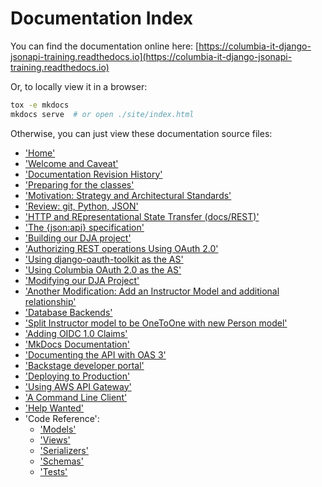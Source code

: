 # Documentation Index

You can find the documentation online here:
[https://columbia-it-django-jsonapi-training.readthedocs.io](https://columbia-it-django-jsonapi-training.readthedocs.io)

Or, to locally view it in a browser:
```bash
tox -e mkdocs
mkdocs serve  # or open ./site/index.html
```

Otherwise, you can just view these documentation source files:

 - ['Home'](docs/index.md)
 - ['Welcome and Caveat'](docs/welcome.md)
 - ['Documentation Revision History'](docs/changelog.md)
 - ['Preparing for the classes'](docs/preparing.md)
 - ['Motivation: Strategy and Architectural Standards'](docs/motivation.md)
 - ['Review: git, Python, JSON'](docs/review.md)
 - ['HTTP and REpresentational State Transfer (docs/REST)'](docs/rest.md)
 - ['The {json:api} specification'](docs/jsonapi.md)
 - ['Building our DJA project'](docs/building.md)
 - ['Authorizing REST operations Using OAuth 2.0'](docs/oauth2.md)
 - ['Using django-oauth-toolkit as the AS'](docs/using_dot.md)
 - ['Using Columbia OAuth 2.0 as the AS'](docs/using_oauth2.md)
 - ['Modifying our DJA Project'](docs/modifying.md)
 - ['Another Modification: Add an Instructor Model and additional relationship'](docs/another1.md)
 - ['Database Backends'](docs/database.md)
 - ['Split Instructor model to be OneToOne with new Person model'](docs/another2.md)
 - ['Adding OIDC 1.0 Claims'](docs/oidc.md)
 - ['MkDocs Documentation'](docs/mkdocs.md)
 - ['Documenting the API with OAS 3'](docs/documenting-api.md)
 - ['Backstage developer portal'](docs/backstage.md)
 - ['Deploying to Production'](docs/deploying.md)
 - ['Using AWS API Gateway'](docs/aws_api_gw.md)
 - ['A Command Line Client'](docs/cli_client.md)
 - ['Help Wanted'](docs/help.md)
 - 'Code Reference':
     - ['Models'](docs/api_models.md)
     - ['Views'](docs/api_views.md)
     - ['Serializers'](docs/api_serializers.md)
     - ['Schemas'](docs/api_schemas.md)
     - ['Tests'](docs/tests.md)

